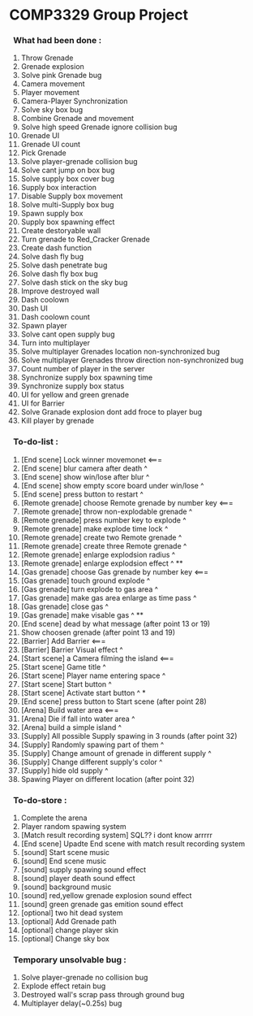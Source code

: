 # COMP3329 Group Project
### &nbsp;&nbsp;What had been done :
1. Throw Grenade 
2. Grenade explosion
3. Solve pink Grenade bug
4. Camera movement
5. Player movement
6. Camera-Player Synchronization
7. Solve sky box bug 
8. Combine Grenade and movement
9. Solve high speed Grenade ignore collision bug
10. Grenade UI
11. Grenade UI count
12. Pick Grenade
13. Solve player-grenade collision bug
14. Solve cant jump on box bug
15. Solve supply box cover bug 
16. Supply box interaction
17. Disable Supply box movement
18. Solve multi-Supply box bug
19. Spawn supply box
20. Supply box spawning effect
21. Create destoryable wall
22. Turn grenade to Red_Cracker Grenade
23. Create dash function
24. Solve dash fly bug
25. Solve dash penetrate bug
26. Solve dash fly box bug
27. Solve dash stick on the sky bug
28. Improve destroyed wall
29. Dash coolown
30. Dash UI
31. Dash coolown count
32. Spawn player
33. Solve cant open supply bug
34. Turn into multiplayer
35. Solve multiplayer Grenades location non-synchronized bug 
36. Solve multiplayer Grenades throw direction non-synchronized bug 
37. Count number of player in the server 
38. Synchronize supply box spawning time
39. Synchronize supply box status
40. UI for yellow and green grenade
41. UI for Barrier
42. Solve Granade explosion dont add froce to player bug
43. Kill player by grenade

### &nbsp;&nbsp;To-do-list :
1. [End scene] Lock winner movemonet <===
2. [End scene] blur camera after death ^
3. [End scene] show win/lose after blur ^
4. [End scene] show empty score board under win/lose ^
5. [End scene] press button to restart ^
6. [Remote grenade] choose Remote grenade by number key <===
7. [Remote grenade] throw non-explodable grenade ^
8. [Remote grenade] press number key to explode ^
9. [Remote grenade] make explode time lock ^
10. [Remote grenade] create two Remote grenade ^
11. [Remote grenade] create three Remote grenade ^
12. [Remote grenade] enlarge explodsion radius ^
13. [Remote grenade] enlarge explodsion effect ^ **
14. [Gas grenade] choose Gas grenade by number key <===
15. [Gas grenade] touch ground explode ^
16. [Gas grenade] turn explode to gas area ^
17. [Gas grenade] make gas area enlarge as time pass ^
18. [Gas grenade] close gas ^
19. [Gas grenade] make visable gas ^ **
20. [End scene] dead by what message (after point 13 or 19)
21. Show choosen grenade (after point 13 and 19)
22. [Barrier] Add Barrier <===
23. [Barrier] Barrier Visual effect ^
24. [Start scene] a Camera filming the island <===
25. [Start scene] Game title ^
26. [Start scene] Player name entering space ^
27. [Start scene] Start button ^
28. [Start scene] Activate start button ^ * 
29. [End scene] press button to Start scene (after point 28)
30. [Arena] Build water area <===
31. [Arena] Die if fall into water area ^
32. [Arena] build a simple island ^
33. [Supply] All possible Supply spawing in 3 rounds (after point 32)
34. [Supply] Randomly spawing part of them ^
35. [Supply] Change amount of grenade in different supply ^
36. [Supply] Change different supply's color ^
37. [Supply] hide old supply ^
38. Spawing Player on different location (after point 32)

### &nbsp;&nbsp;To-do-store :
1. Complete the arena 
22. Player random spawing system 
23. [Match result recording system] SQL?? i dont know arrrrr
24. [End scene] Upadte End scene with match result recording system 
28. [sound] Start scene music 
29. [sound] End scene music 
31. [sound] supply spawing sound effect 
32. [sound] player death sound effect
29. [sound] background music
30. [sound] red,yellow grenade explosion sound effect
31. [sound] green grenade gas emition sound effect 
33. [optional] two hit dead system
33. [optional] Add Grenade path 
34. [optional] change player skin 
35. [optional] Change sky box 

### &nbsp;&nbsp;Temporary unsolvable bug :
1. Solve player-grenade no collision bug
2. Explode effect retain bug
3. Destroyed wall's scrap pass through ground bug 
4. Multiplayer delay(~0.25s) bug
